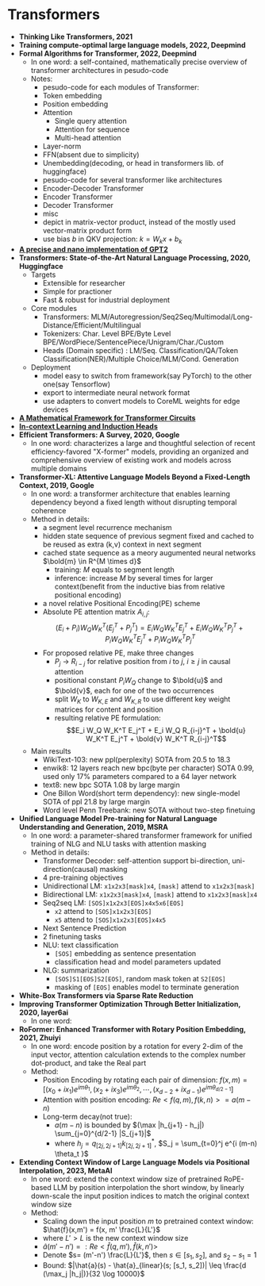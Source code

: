 
# Transformers

- **Thinking Like Transformers, 2021**
- **Training compute-optimal large language models, 2022, Deepmind**
- **Formal Algorithms for Transformer, 2022, Deepmind**
    - In one word: a self-contained, mathematically precise overview of transformer architectures in pesudo-code
    - Notes: 
        - pesudo-code for each modules of Transformer: 
        - Token embedding
        - Position embedding
        - Attention
            - Single query attention
            - Attention for sequence
            - Multi-head attention
        - Layer-norm
        - FFN(absent due to simplicity)
        - Unembedding(decoding, or head in transformers lib. of huggingface)
        - pesudo-code for several transformer like architectures
        - Encoder-Decoder Transformer
        - Encoder Transformer
        - Decoder Transformer
        - misc
        - depict in matrix-vector product, instead of the mostly used vector-matrix product form
        - use bias $b$ in QKV projection: $k = W_k x+b_k$
- **[A precise and nano implementation of GPT2](https://github.com/karpathy/nanoGPT)**
- **Transformers: State-of-the-Art Natural Language Processing, 2020, Huggingface**
    - Targets
        - Extensible for researcher
        - Simple for practioner
        - Fast & robust for industrial deployment
    - Core modules
        - Transformers: MLM/Autoregression/Seq2Seq/Multimodal/Long-Distance/Efficient/Multilingual
        - Tokenizers: Char. Level BPE/Byte Level BPE/WordPiece/SentencePiece/Unigram/Char./Custom
        - Heads (Domain specific) : LM/Seq. Classification/QA/Token Classification(NER)/Multiple Choice/MLM/Cond. Generation
    - Deployment
        - model easy to switch from framework(say PyTorch) to the other one(say Tensorflow)
        - export to intermediate neural network format
        - use adapters to convert models to CoreML weights for edge devices
- **[A Mathematical Framework for Transformer Circuits](https://transformer-circuits.pub/2021/framework/index.html)**
- **[In-context Learning and Induction Heads](https://transformer-circuits.pub/2022/in-context-learning-and-induction-heads/index.html)**
- **Efficient Transformers: A Survey, 2020, Google**
    - In one word: characterizes a large and thoughtful selection of recent efficiency-favored "X-former" models, providing an organized and comprehensive overview of existing work and models across multiple domains
- **Transformer-XL: Attentive Language Models Beyond a Fixed-Length Context, 2019, Google**
    - In one word: a transformer architecture that enables learning dependency beyond a fixed length without disrupting temporal coherence
    - Method in details:
        - a segment level recurrence mechanism 
        - hidden state sequence of previous segment fixed and cached to be reused as extra (k,v) context in next segment
        - cached state sequence as a meory augumented neural networks $\bold{m} \in R^{M \times d}$
            - training: $M$ equals to segment length
            - inference: increase $M$ by several times for larger context(benefit from the inductive bias from relative positional encoding)
        - a novel relative Positional Encoding(PE) scheme
        - Absolute PE attention matrix $A_{i,j}$: $$(E_i+P_i)W_{Q}W_{K}^T(E_j^T+P_j^T)=E_i W_Q W_K^T E_j^T + E_i W_Q W_K^T P_j^T + P_i W_Q W_K^T E_j^T + P_i W_Q W_K^T P_j^T$$
        - For proposed relative PE, make three changes
            - $P_j$ -> $R_{i-j}$ for relative position from $i$ to $j$, $i \ge j$ in causal attention
            - positional constant $P_i W_Q$ change to $\bold{u}$ and $\bold{v}$, each for one of the two occurrences
            - split $W_K$ to $W_{K,E}$ and $W_{K,R}$ to use different key weight matrices for content and position
            - resulting relative PE formulation: $$E_i W_Q W_K^T E_j^T + E_i W_Q R_{i-j}^T + \bold{u} W_K^T E_j^T + \bold{v} W_K^T R_{i-j}^T$$
    - Main results
        - WikiText-103: new ppl(perplexity) SOTA from 20.5 to 18.3
        - enwik8: 12 layers reach new bpc(byte per character) SOTA 0.99, used only 17% parameters compared to a 64 layer network
        - text8: new bpc SOTA 1.08 by large margin
        - One Billon Word(short term dependency): new single-model SOTA of ppl 21.8 by large margin
        - Word level Penn Treebank: new SOTA without two-step finetuing
- **Unified Language Model Pre-training for Natural Language Understanding and Generation, 2019, MSRA**
    - In one word: a parameter-shared transformer framework for unified training of NLG and NLU tasks with attention masking
    - Method in details: 
        - Transformer Decoder: self-attention support bi-direction, uni-direction(causal) masking
        - 4 pre-training objectives
        - Unidirectional LM: ```x1x2x3[mask]x4```, ```[mask]``` attend to ```x1x2x3[mask]```
        - Bidirectional LM: ```x1x2x3[mask]x4```, ```[mask]``` attend to ```x1x2x3[mask]x4```
        - Seq2seq LM: ```[SOS]x1x2x3[EOS]x4x5x6[EOS]```
            - ```x2``` attend to ```[SOS]x1x2x3[EOS]```
            - ```x5``` attend to ```[SOS]x1x2x3[EOS]x4x5```
        - Next Sentence Prediction
        - 2 finetuning tasks
        - NLU: text classification
            - ```[SOS]``` embedding as sentence presentation
            - classification head and model parameters updated 
        - NLG: summarization
            - ```[SOS]S1[EOS]S2[EOS]```, random mask token at ```S2[EOS]``` 
            - masking of ```[EOS]``` enables model to terminate generation
- **White-Box Transformers via Sparse Rate Reduction**
- **Improving Transformer Optimization Through Better Initialization, 2020, layer6ai**
  - In one word: 
- **RoFormer: Enhanced Transformer with Rotary Position Embedding, 2021, Zhuiyi**
  - In one word: encode position by a rotation for every 2-dim of the input vector, attention calculation extends to the complex number dot-product, and take the Real part
  - Method:
    - Position Encoding by rotating each pair of dimension: $f(x, m) = [(x_0 + i x_1) e^{i m \theta_1}, (x_2 + i x_3) e^{i m \theta_2}, \cdots, (x_{d-2} + i x_{d-1}) e^{i m \theta_{d/2-1}}]$
    - Attention with position encoding: $Re<f(q, m), f(k, n)> = a(m-n)$
    - Long-term decay(not true):
      - $a(m-n)$ is bounded by $(\max |h_{j+1} - h_j|) \sum_{j=0}^{d/2-1} |S_{j+1}|$
      - where $h_j = q_{[2j, 2j+1]} k_{[2j, 2j+1]}^*$, $S_j = \sum_{t=0}^j e^{i (m-n) \theta_t }$
- **Extending Context Window of Large Language Models via Positional Interpolation, 2023, MetaAI**
  - In one word: extend the context window size of pretrained RoPE-based LLM by position interpolation the short window, by linearly down-scale the input position indices to match the original context window size
  - Method: 
    - Scaling down the input position $m$ to pretrained context window: $\hat{f}(x,m') = f(x, m' \frac{L}{L'}$
    - where $L' > L$ is the new context window size
    - $\hat{a}(m'-n') =: Re<\hat{f}(q, m'), \hat{f}(k, n')>$
    - Denote $s= (m'-n') \frac{L}{L'}$, then $s \in [s_1, s_2]$, and $s_2 - s_1 = 1$
    - Bound: $|\hat{a}(s) - \hat{a}_{linear}(s; [s_1, s_2])| \leq \frac{d (\max_j |h_j|)}{32 \log 10000}$